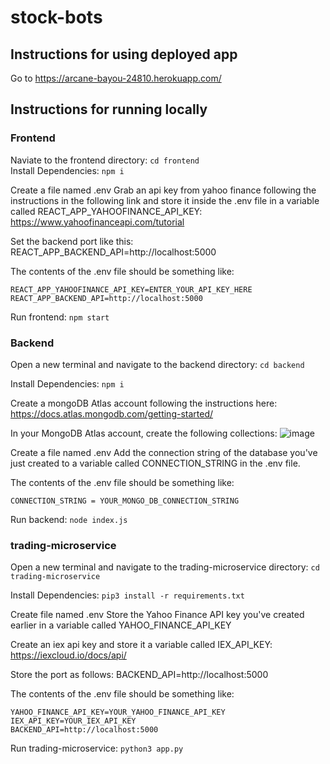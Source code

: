 # stock-bots

## Instructions for using deployed app
Go to https://arcane-bayou-24810.herokuapp.com/

## Instructions for running locally

### Frontend
Naviate to the frontend directory: ```cd frontend```   
Install Dependencies: ```npm i```  

Create a file named .env
Grab an api key from yahoo finance following the instructions in the following link and store it inside the .env file in a variable called REACT_APP_YAHOOFINANCE_API_KEY: https://www.yahoofinanceapi.com/tutorial 

Set the backend port like this: REACT_APP_BACKEND_API=http://localhost:5000 

The contents of the .env file should be something like:
```
REACT_APP_YAHOOFINANCE_API_KEY=ENTER_YOUR_API_KEY_HERE
REACT_APP_BACKEND_API=http://localhost:5000
``` 

Run frontend: ```npm start```

### Backend
Open a new terminal and navigate to the backend directory: ```cd backend```  

Install Dependencies: ```npm i```  

Create a mongoDB Atlas account following the instructions here: https://docs.atlas.mongodb.com/getting-started/ 

In your MongoDB Atlas account, create the following collections: ![image](https://user-images.githubusercontent.com/44158788/145899535-435a15f9-2614-486a-8de0-970435001858.png)

Create a file named .env 
Add the connection string of the database you've just created to a variable called CONNECTION_STRING in the .env file. 

The contents of the .env file should be something like: 
```
CONNECTION_STRING = YOUR_MONGO_DB_CONNECTION_STRING
```

Run backend: ```node index.js```

### trading-microservice
Open a new terminal and navigate to the trading-microservice directory: ```cd trading-microservice```  

Install Dependencies: ```pip3 install -r requirements.txt``` 

Create file named .env
Store the Yahoo Finance API key you've created earlier in a variable called YAHOO_FINANCE_API_KEY 

Create an iex api key and store it a variable called IEX_API_KEY: https://iexcloud.io/docs/api/  

Store the port as follows: BACKEND_API=http://localhost:5000 

The contents of the .env file should be something like: 
```
YAHOO_FINANCE_API_KEY=YOUR_YAHOO_FINANCE_API_KEY 
IEX_API_KEY=YOUR_IEX_API_KEY 
BACKEND_API=http://localhost:5000
```

Run trading-microservice: ```python3 app.py```  
